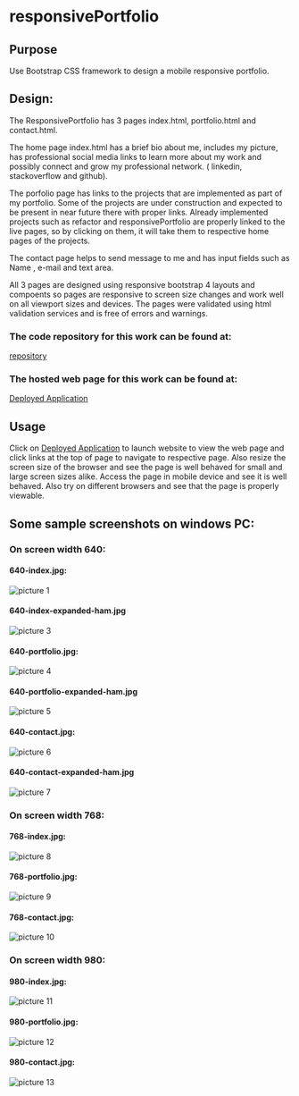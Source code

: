 # responsivePortfolio
## Purpose
Use Bootstrap CSS framework to design a mobile responsive portfolio.

## Design:
The ResponsivePortfolio has 3 pages index.html, portfolio.html and contact.html.

The home page index.html has a brief bio about me, includes my picture, has professional social media links to learn more about my work and possibly connect and grow my professional network. ( linkedin, stackoverflow and github).

The porfolio page has links to the projects that are implemented as part of my portfolio.  Some of the projects are under construction and expected to be present in near future there with proper links.  Already implemented projects such as refactor and responsivePortfolio are properly linked to the live pages, so by clicking on them, it will take them to respective home pages of the projects.

The contact page helps to send message to me and has input fields such as Name , e-mail and text area.

All 3 pages are designed using responsive bootstrap 4 layouts and compoents so pages are responsive to screen size changes and work well on all viewport sizes and devices. The pages were validated using html validation services and is free of errors and warnings.

### The code repository for this work can be found at:
[repository](https://github.com/s-suresh-kumar/responsivePortfolio)

### The hosted web page for this work can be found at:
[Deployed Application](https://s-suresh-kumar.github.io/responsivePortfolio/)

## Usage 
Click  on [Deployed Application](https://s-suresh-kumar.github.io/responsivePortfolio/) to launch website to view the web page and click links at the top of page to navigate to respective page. Also resize the screen size of the browser and see the page is well behaved for small and large screen sizes alike. Access the page in mobile device and see it is well behaved. Also try on different browsers and see that the page is properly viewable.

## Some sample screenshots on windows PC:


### On screen width 640:  

#### 640-index.jpg:  

![picture 1](images/b2b6c9478065e13b6395c6338ca905b7d4e4e21c06bd59001267ac473c311e6b.png)  

  

#### 640-index-expanded-ham.jpg


![picture 3](images/337fcb2e75bc131a45814ae330b82a81d24cb344be00a2f7dac2af16f92d59a9.png)  

  

#### 640-portfolio.jpg:


![picture 4](images/04b03e6c9a14fb76617b582509a824cc2243c55fc5b61acf355c2294c86fbe9e.png)  


#### 640-portfolio-expanded-ham.jpg


![picture 5](images/be548ba7be8341ca8fcf55f69187cb3181cf3256dae55e885eb1ae4cf6ccfb15.png)  
  

#### 640-contact.jpg:


![picture 6](images/3f862dadd967d1a6a5d1acdffd705a87eeb3658f04772966a7f2c4d19a84f920.png)  
  

#### 640-contact-expanded-ham.jpg


![picture 7](images/3abdbbdd0f6e1df2ceed28289914975a1d4967bb70080c4254f11aa843592f4a.png)  
  

### On screen width 768:
  

#### 768-index.jpg:


![picture 8](images/191c2fbb2eab264aa23bd4949d7894073d3992a59c2957c60f3c6fff01369f6d.png)  
  


#### 768-portfolio.jpg:


![picture 9](images/d2721dd3103e7dbb5d58e2468020ef9ee5fc9b49d451845ac70e357735035450.png)  
  
 
#### 768-contact.jpg:


![picture 10](images/590cd353fcbe70f30ead84cb5bf5ef5f009a422dcf01d555fcb9f0f8285d05a9.png)  

    
### On screen width 980:
  

#### 980-index.jpg:


![picture 11](images/7590fb2aab9a9341b23251a279cc14dc894cbcebd4d90539de3058558f02f2d7.png)  
  
  
#### 980-portfolio.jpg:


![picture 12](images/490035c5ec7931e5df1f34fb19eae0ef4ea98f02d338008abf86af2d3be305fc.png)  
  

#### 980-contact.jpg:


![picture 13](images/8e64991de2b0908e8d391f7a0d504654bccda7d35844c751d72009cc877dcfcc.png)  
  
